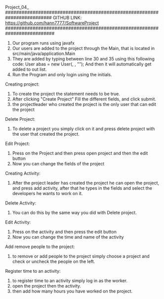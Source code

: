 Project_04_
#########################################################################
GITHUB LINK: https://github.com/hann7777/SoftwareProject
##########################################################################
1. Our program runs using javafx
2. Our users are added to the project through the Main, that is located in src/main/java/application.Main
3. They are added by typing between line 30 and 35 using this following code:
User abas = new User(<isProjectLeader>, <initials>, "<Full Name>");
And then it will automatically get added to out list.
4. Run the Program and only login using the initials.

Creating project:
1. To create the project the <isProjectLeader> statement needs to be true.
2. After clicking "Create Project" Fill the different fields, and click submit.
3. the projectleader who created the project is the only user that can edit the project

Delete Project:
1. To delete a project you simply click on it and press delete project with the user that created the project.

Edit Project:
1. Press on the Project and then press open project and then the edit button
2. Now you can change the fields of the project

Creating Activity:
1. After the project leader has created the project he can open the project, and press add activity, after that he types in the fields and select the developers he wants to work on it.

Delete Activity:
1. You can do this by the same way you did with Delete project.

Edit Activity:
1. Press on the activity and then press the edit button
2. Now you can change the time and name of the activity

Add remove people to the project:
1. to remove or add people to the project simply choose a project and check or uncheck the people on the left.

Register time to an activity:
1. to register time to an activity simply log in as the worker.
2. open the project then the activity.
3. then add how many hours you have worked on the project.

